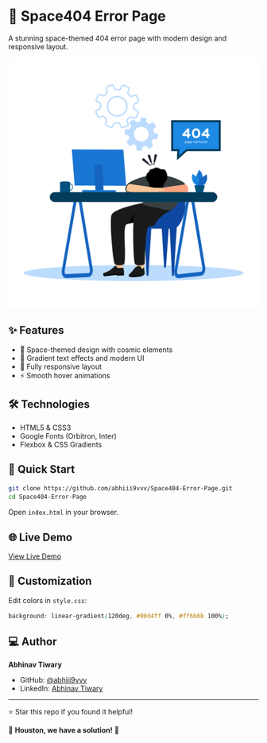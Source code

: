 # 🚀 Space404 Error Page

A stunning space-themed 404 error page with modern design and responsive layout.

![Space404 Preview](404img.png)

## ✨ Features

- 🌌 Space-themed design with cosmic elements
- 🎨 Gradient text effects and modern UI
- 📱 Fully responsive layout
- ⚡ Smooth hover animations

## 🛠️ Technologies

- HTML5 & CSS3
- Google Fonts (Orbitron, Inter)
- Flexbox & CSS Gradients

## 🚀 Quick Start

```bash
git clone https://github.com/abhiii9vvv/Space404-Error-Page.git
cd Space404-Error-Page
```

Open `index.html` in your browser.

## 🌐 Live Demo

[View Live Demo](https://abhiii9vvv.github.io/Space404-Error-Page/)

## 🎨 Customization

Edit colors in `style.css`:
```css
background: linear-gradient(120deg, #00d4ff 0%, #ff6b6b 100%);
```

## ‍💻 Author

**Abhinav Tiwary**
- GitHub: [@abhiii9vvv](https://github.com/abhiii9vvv)
- LinkedIn: [Abhinav Tiwary](https://www.linkedin.com/in/abhinav-tiwary-791a63302/)

---

⭐ Star this repo if you found it helpful!

🚀 **Houston, we have a solution!** 🚀
